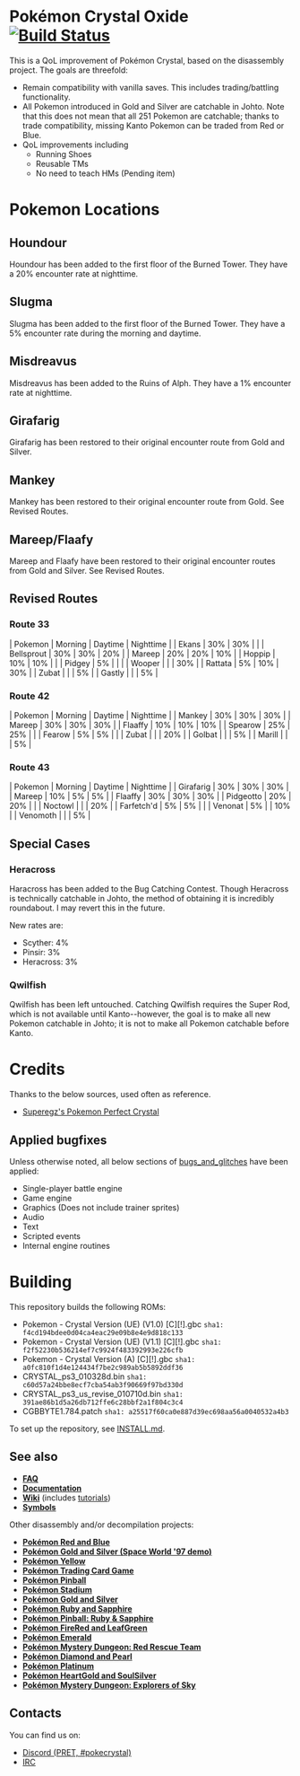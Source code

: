 # Pokémon Crystal Oxide [![Build Status][ci-badge]][ci]

This is a QoL improvement of Pokémon Crystal, based on the disassembly project. The goals are threefold:

 - Remain compatibility with vanilla saves. This includes trading/battling functionality.
 - All Pokemon introduced in Gold and Silver are catchable in Johto. Note that this does not mean that all 251 Pokemon are catchable; thanks to trade compatibility, missing Kanto Pokemon can be traded from Red or Blue.
 - QoL improvements including
   - Running Shoes
   - Reusable TMs
   - No need to teach HMs (Pending item)

# Pokemon Locations

## Houndour
Houndour has been added to the first floor of the Burned Tower. They have a 20% encounter rate at nighttime.

## Slugma
Slugma has been added to the first floor of the Burned Tower. They have a 5% encounter rate during the morning and daytime.

## Misdreavus
Misdreavus has been added to the Ruins of Alph. They have a 1% encounter rate at nighttime.

## Girafarig
Girafarig has been restored to their original encounter route from Gold and Silver.

## Mankey
Mankey has been restored to their original encounter route from Gold.  See Revised Routes.

## Mareep/Flaafy
Mareep and Flaafy have been restored to their original encounter routes from Gold and Silver. See Revised Routes.

## Revised Routes

### Route 33

| Pokemon    | Morning | Daytime | Nighttime |
| Ekans      | 30%     | 30%     |           |
| Bellsprout | 30%     | 30%     | 20%       |
| Mareep     | 20%     | 20%     | 10%       |
| Hoppip     | 10%     | 10%     |           |
| Pidgey     | 5%      |         |           |
| Wooper     |         |         | 30%       |
| Rattata    | 5%      | 10%     | 30%       |
| Zubat      |         |         | 5%        |
| Gastly     |         |         | 5%        |

### Route 42

| Pokemon    | Morning | Daytime | Nighttime |
| Mankey     | 30%     | 30%     | 30%       |
| Mareep     | 30%     | 30%     | 30%       |
| Flaaffy    | 10%     | 10%     | 10%       |
| Spearow    | 25%     | 25%     |           |
| Fearow     | 5%      | 5%      |           |
| Zubat      |         |         | 20%       |
| Golbat     |         |         | 5%        |
| Marill     |         |         | 5%        |

### Route 43

| Pokemon    | Morning | Daytime | Nighttime |
| Girafarig  | 30%     | 30%     | 30%       |
| Mareep     | 10%     | 5%      | 5%        |
| Flaaffy    | 30%     | 30%     | 30%       |
| Pidgeotto  | 20%     | 20%     |           |
| Noctowl    |         |         | 20%       |
| Farfetch'd | 5%      | 5%      |           |
| Venonat    | 5%      |         | 10%       |
| Venomoth   |         |         | 5%        |

## Special Cases

### Heracross
Haracross has been added to the Bug Catching Contest. Though Heracross is technically catchable in Johto, the method of obtaining it is incredibly roundabout. I may revert this in the future.

New rates are:
- Scyther: 4%
- Pinsir: 3%
- Heracross: 3%

### Qwilfish
Qwilfish has been left untouched. Catching Qwilfish requires the Super Rod, which is not available until Kanto--however, the goal is to make all new Pokemon catchable in Johto; it is not to make all Pokemon catchable before Kanto.

# Credits

Thanks to the below sources, used often as reference.

 - [Superegz's Pokemon Perfect Crystal](https://github.com/Superegz/Pokemon-Perfect-Crystal/tree/9ceb36e6cb1984b8ee1ac7378b5d366ff0705317)

## Applied bugfixes
Unless otherwise noted, all below sections of [bugs_and_glitches](/docs/bugs_and_glitches.md) have been applied:
- Single-player battle engine
- Game engine
- Graphics (Does not include trainer sprites)
- Audio
- Text
- Scripted events
- Internal engine routines

# Building

This repository builds the following ROMs:

- Pokemon - Crystal Version (UE) (V1.0) [C][!].gbc `sha1: f4cd194bdee0d04ca4eac29e09b8e4e9d818c133`
- Pokemon - Crystal Version (UE) (V1.1) [C][!].gbc `sha1: f2f52230b536214ef7c9924f483392993e226cfb`
- Pokemon - Crystal Version (A) [C][!].gbc `sha1: a0fc810f1d4e124434f7be2c989ab5b5892ddf36`
- CRYSTAL_ps3_010328d.bin `sha1: c60d57a24bbe8ecf7cba54ab3f90669f97bd330d`
- CRYSTAL_ps3_us_revise_010710d.bin `sha1: 391ae86b1d5a26db712ffe6c28bbf2a1f804c3c4`
- CGBBYTE1.784.patch `sha1: a25517f60ca0e887d39ec698aa56a0040532a4b3`

To set up the repository, see [INSTALL.md](INSTALL.md).


## See also

- [**FAQ**](FAQ.md)
- [**Documentation**][docs]
- [**Wiki**][wiki] (includes [tutorials][tutorials])
- [**Symbols**][symbols]

Other disassembly and/or decompilation projects:
* [**Pokémon Red and Blue**](https://github.com/pret/pokered)
* [**Pokémon Gold and Silver (Space World '97 demo)**](https://github.com/pret/pokegold-spaceworld)
* [**Pokémon Yellow**](https://github.com/pret/pokeyellow)
* [**Pokémon Trading Card Game**](https://github.com/pret/poketcg)
* [**Pokémon Pinball**](https://github.com/pret/pokepinball)
* [**Pokémon Stadium**](https://github.com/pret/pokestadium)
* [**Pokémon Gold and Silver**](https://github.com/pret/pokegold)
* [**Pokémon Ruby and Sapphire**](https://github.com/pret/pokeruby)
* [**Pokémon Pinball: Ruby & Sapphire**](https://github.com/pret/pokepinballrs)
* [**Pokémon FireRed and LeafGreen**](https://github.com/pret/pokefirered)
* [**Pokémon Emerald**](https://github.com/pret/pokeemerald)
* [**Pokémon Mystery Dungeon: Red Rescue Team**](https://github.com/pret/pmd-red)
* [**Pokémon Diamond and Pearl**](https://github.com/pret/pokediamond)
* [**Pokémon Platinum**](https://github.com/pret/pokeplatinum) 
* [**Pokémon HeartGold and SoulSilver**](https://github.com/pret/pokeheartgold)
* [**Pokémon Mystery Dungeon: Explorers of Sky**](https://github.com/pret/pmd-sky)

## Contacts

You can find us on:

* [Discord (PRET, #pokecrystal)](https://discord.gg/d5dubZ3)
* [IRC](https://web.libera.chat/?#pret)

[docs]: https://pret.github.io/pokecrystal/
[wiki]: https://github.com/pret/pokecrystal/wiki
[tutorials]: https://github.com/pret/pokecrystal/wiki/Tutorials
[symbols]: https://github.com/pret/pokecrystal/tree/symbols
[ci]: https://github.com/pret/pokecrystal/actions
[ci-badge]: https://github.com/pret/pokecrystal/actions/workflows/main.yml/badge.svg
